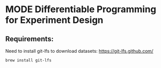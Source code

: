 # MODE Differentiable Programming for Experiment Design

## Requirements:
Need to install git-lfs to download datasets: https://git-lfs.github.com/
```
brew install git-lfs
````
